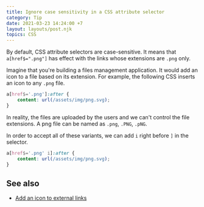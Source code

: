 ```yaml
---
title: Ignore case sensitivity in a CSS attribute selector
category: Tip
date: 2021-03-23 14:24:00 +7
layout: layouts/post.njk
topics: CSS
---
```


By default, CSS attribute selectors are case-sensitive. It means that `a[href$=".png"]` has effect with the links whose extensions are `.png` only.

Imagine that you're building a files management application. It would add an icon to a file based on its extension. For example, the following CSS inserts an icon to any `.png` file.

```css
a[href$='.png']:after {
    content: url(/assets/img/png.svg);
}
```

In reality, the files are uploaded by the users and we can't control the file extensions. A png file can be named as `.png`, `.PNG`, `.pNG`.

In order to accept all of these variants, we can add `i` right before `]` in the selector.

```css
a[href$='.png' i]:after {
    content: url(/assets/img/png.svg);
}
```

## See also

-   [Add an icon to external links](/add-an-icon-to-external-links)
